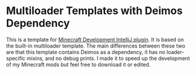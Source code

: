 # Multiloader Templates with Deimos Dependency
This is a template for [Minecraft Development IntelliJ plugin](https://plugins.jetbrains.com/plugin/8327-minecraft-development). It is based on the built-in multiloader template. The main differences between these two are that this template contains Deimos as a dependency, it has no loader-specific mixins, and no debug prints. I made it to speed up the development of my Minecraft mods but feel free to download it or edited. 
